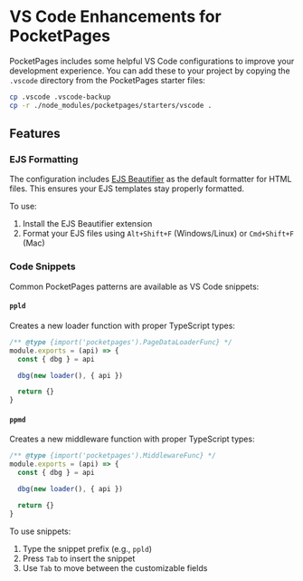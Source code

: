 # VS Code Enhancements for PocketPages

PocketPages includes some helpful VS Code configurations to improve your development experience. You can add these to your project by copying the `.vscode` directory from the PocketPages starter files:

```bash
cp .vscode .vscode-backup
cp -r ./node_modules/pocketpages/starters/vscode .
```

## Features

### EJS Formatting

The configuration includes [EJS Beautifier](https://marketplace.visualstudio.com/items?itemName=j69.ejs-beautify) as the default formatter for HTML files. This ensures your EJS templates stay properly formatted.

To use:

1. Install the EJS Beautifier extension
2. Format your EJS files using `Alt+Shift+F` (Windows/Linux) or `Cmd+Shift+F` (Mac)

### Code Snippets

Common PocketPages patterns are available as VS Code snippets:

#### `ppld`

Creates a new loader function with proper TypeScript types:

```javascript
/** @type {import('pocketpages').PageDataLoaderFunc} */
module.exports = (api) => {
  const { dbg } = api

  dbg(new loader(), { api })

  return {}
}
```

#### `ppmd`

Creates a new middleware function with proper TypeScript types:

```javascript
/** @type {import('pocketpages').MiddlewareFunc} */
module.exports = (api) => {
  const { dbg } = api

  dbg(new loader(), { api })

  return {}
}
```

To use snippets:

1. Type the snippet prefix (e.g., `ppld`)
2. Press `Tab` to insert the snippet
3. Use `Tab` to move between the customizable fields
